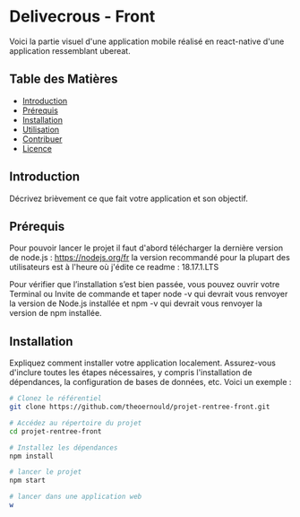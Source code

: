# Delivecrous - Front

Voici la partie visuel d'une application mobile réalisé en react-native d'une application ressemblant ubereat.

## Table des Matières

- [Introduction](#introduction)
- [Prérequis](#prérequis)
- [Installation](#installation)
- [Utilisation](#utilisation)
- [Contribuer](#contribuer)
- [Licence](#licence)

## Introduction

Décrivez brièvement ce que fait votre application et son objectif.

## Prérequis

Pour pouvoir lancer le projet il faut d'abord télécharger la dernière version de node.js : https://nodejs.org/fr
la version recommandé pour la plupart des utilisateurs est à l'heure où j'édite ce readme : 18.17.1.LTS

Pour vérifier que l’installation s’est bien passée, vous pouvez ouvrir votre Terminal ou Invite de commande et taper node -v qui devrait vous renvoyer la version de Node.js installée et npm -v qui devrait vous renvoyer la version de npm installée.

## Installation

Expliquez comment installer votre application localement. Assurez-vous d'inclure toutes les étapes nécessaires, y compris l'installation de dépendances, la configuration de bases de données, etc. Voici un exemple :

```bash
# Clonez le référentiel
git clone https://github.com/theoernould/projet-rentree-front.git

# Accédez au répertoire du projet
cd projet-rentree-front

# Installez les dépendances
npm install

# lancer le projet
npm start

# lancer dans une application web
w

```